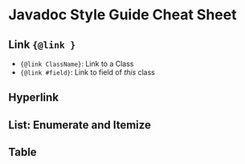 # Javadoc Style Guide Cheat Sheet

## Link `{@link }`

- `{@link ClassName}`: Link to a Class
- `{@link #field}`: Link to field of *this* class 

## Hyperlink

## List: Enumerate and Itemize

## Table
